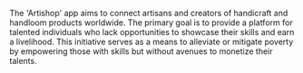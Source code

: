 The 'Artishop' app aims to connect artisans and creators of handicraft and handloom products worldwide. The primary goal is to provide a platform for talented individuals who lack opportunities to showcase their skills and earn a livelihood. This initiative serves as a means to alleviate or mitigate poverty by empowering those with skills but without avenues to monetize their talents.
